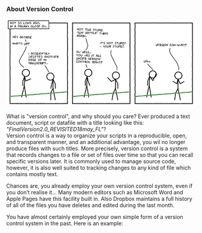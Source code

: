 ### About Version Control

<img src="vc-xkcd.jpg"
     alt="Markdown Monster icon"
     style="float: center; margin-right: 10px;" />

What is "version control", and why should you care?
Ever produced a text document, script or datafile with a title looking like this: <em>"FinalVersion2.0_REVISITED18may_FL"</em>?</br>
Version control is a way to organize your scripts in a reproducible, open, and transparent manner, and an additional advantage, you wil no longer produce files with such titles.
More precisely, version control is a system that records changes to a file or set of files over time so that you can recall specific versions later.
It is commonly used to manage source code, however, it is also well suited to tracking changes to any kind of file which contains mostly text.

Chances are, you already employ your own version control system, even if you don’t realise it...
Many modern editors such as Microsoft Word and Apple Pages have this facility built in. Also Dropbox maintains a full history of all of the files you have deletes and edited during the last month.

You have almost certainly employed your own simple form of a version control system in the past. Here is an example:
